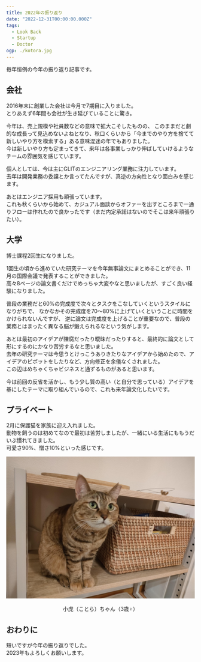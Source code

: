 ```yaml
---
title: 2022年の振り返り
date: "2022-12-31T00:00:00.000Z"
tags:
  - Look Back
  - Startup
  - Doctor
ogp: ./kotora.jpg
---
```


毎年恒例の今年の振り返り記事です。

## 会社

2016年末に創業した会社は今月で7期目に入りました。<br>
とりあえず6年間も会社が生き延びていることに驚き。

今年は、売上規模や社員数などの意味で拡大こそしたものの、
このままだと劇的な成長って見込めないよねとなり、秋口くらいから「今までのやり方を捨てて新しいやり方を模索する」ある意味混迷の年でもありました。<br>
今は新しいやり方も定まってきて、来年は各事業しっかり伸ばしていけるようなチームの雰囲気を感じています。

個人としては、今は主にGLITのエンジニアリング業務に注力しています。<br>
去年は開発業務の委譲とか言ってたんですが、真逆の方向性となり面白みを感じます。

あとはエンジニア採用も頑張っています。<br>
これも秋くらいから始めて、カジュアル面談からオファーを出すところまで一通りフローは作れたので良かったです（まだ内定承諾はないのでそこは来年頑張りたい）。

## 大学

博士課程2回生になりました。

1回生の頃から進めていた研究テーマを今年無事論文にまとめることができ、11月の国際会議で発表することができました。<br>
高々8ページの論文書くだけでめっちゃ大変やなと思いましたが、すごく良い経験になりました。

普段の業務だと60%の完成度で次々とタスクをこなしていくというスタイルになりがちで、
なかなかその完成度を70〜80%に上げていくということに時間をかけられないんですが、
逆に論文は完成度を上げることが重要なので、普段の業務とはまったく異なる脳が鍛えられるなという気がします。

あとは最初のアイデアが陳腐だったり曖昧だったりすると、最終的に論文として形にするのにかなり苦労するなと思いました。<br>
去年の研究テーマは今思うとけっこうありきたりなアイデアから始めたので、アイデアのピボットをしたりなど、方向修正を余儀なくされました。<br>
この辺はめちゃくちゃビジネスと通ずるものがあると思います。

今は前回の反省を活かし、もう少し質の高い（と自分で思っている）アイデアを基にしたテーマに取り組んでいるので、これも来年論文化したいです。

## プライベート

2月に保護猫を家族に迎え入れました。<br>
動物を飼うのは初めてなので最初は苦労しましたが、一緒にいる生活にももうだいぶ慣れてきました。<br>
可愛さ90%、憎さ10%といった感じです。

![kotora](kotora.jpg)

<p style="text-align: center">小虎（ことら）ちゃん（3歳♀）</p>

## おわりに

短いですが今年の振り返りでした。<br>
2023年もよろしくお願いします。
